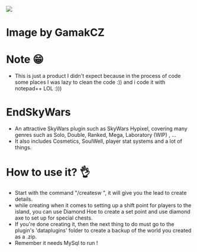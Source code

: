 <a align="center"><img src="https://image.ibb.co/m90xoy/sw.png"></img></a>
# Image by GamakCZ
# Note 😁
- This is just a product I didn't expect because in the process of code some places I was lazy to clean the code :)) and i code it with notepad++ LOL :)))
# EndSkyWars
- An attractive SkyWars plugin such as SkyWars Hypixel, covering many genres such as Solo, Double, Ranked, Mega, Laboratory (WIP) , ...
- It also includes Cosmetics, SoulWell, player stat systems and a lot of things.

# How to use it? 👌
- Start with the command "/createsw <name>", it will give you the lead to create details.
- while creating when it comes to setting up a shift point for players to the island, you can use Diamond Hoe to create a set point and use diamond axe to set up for special chests.
- If you're done creating it, then the next thing to do must go to the plugin's 'dataplugins' folder to create a backup of the world you created as a .zip.
- Remember it needs MySql to run !
